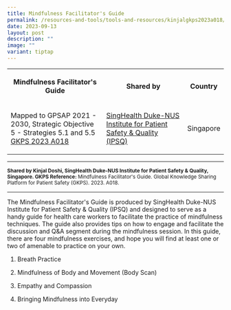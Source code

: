 ```yaml
---
title: Mindfulness Facilitator's Guide
permalink: /resources-and-tools/tools-and-resources/kinjalgkps2023a018/
date: 2023-09-13
layout: post
description: ""
image: ""
variant: tiptap
---
```

<table>
<tbody>
<tr>
<th rowspan="1" colspan="1">
<p>Mindfulness Facilitator's Guide</p>
</th>
<th rowspan="1" colspan="1">
<p>Shared by</p>
</th>
<th rowspan="1" colspan="1">
<p>Country</p>
</th>
</tr>
<tr>
<td rowspan="1" colspan="1">
<p>Mapped to GPSAP 2021 - 2030, Strategic Objective 5 - Strategies 5.1 and
5.5
<br><a href="/files/gkps_2023-a018.pdf" rel="noopener noreferrer nofollow" target="_blank">GKPS 2023 A018</a>
</p>
</td>
<td rowspan="1" colspan="1">
<p><a href="https://www.singhealthdukenus.com.sg/ipsq" rel="noopener noreferrer nofollow" target="_blank">SingHealth Duke-NUS Institute for Patient Safety &amp; Quality (IPSQ)</a>
</p>
</td>
<td rowspan="1" colspan="1">
<p>Singapore</p>
</td>
</tr>
</tbody>
</table>
<hr>
<p><strong><sub>Shared by Kinjal Doshi, SingHealth Duke-NUS Institute for Patient Safety &amp; Quality, Singapore. GKPS Reference: </sub></strong><sub>Mindfulness Facilitator's Guide. Global Knowledge Sharing Platform for Patient Safety (GKPS). 2023. A018.</sub>
</p>
<hr>
<p>The Mindfulness Facilitator's Guide is produced by SingHealth Duke-NUS
Institute for Patient Safety &amp; Quality (IPSQ) and designed to serve
as a handy guide for health care workers to facilitate the practice of
mindfulness techniques. The guide also provides tips on how to engage and
facilitate the discussion and Q&amp;A segment during the mindfulness session.
In this guide, there are four mindfulness exercises, and hope you will
find at least one or two of amenable to practice on your own.</p>
<ol data-tight="true" class="tight">
<li>
<p>Breath Practice</p>
</li>
<li>
<p>Mindfulness of Body and Movement (Body Scan)</p>
</li>
<li>
<p>Empathy and Compassion</p>
</li>
<li>
<p>Bringing Mindfulness into Everyday</p>
</li>
</ol>
<p></p>